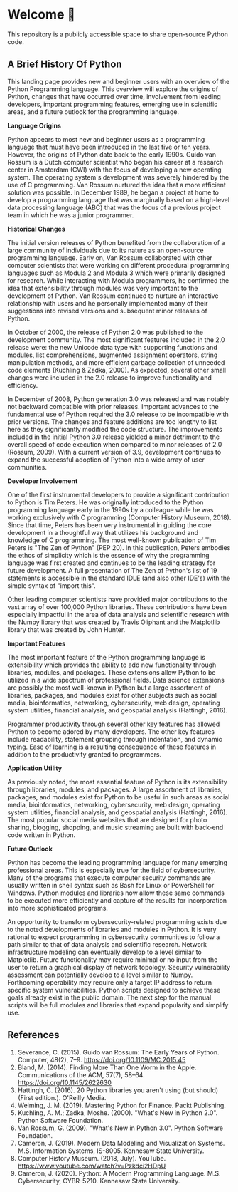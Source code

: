 # Welcome 👋

This repository is a publicly accessible space to share open-source Python code.

## A Brief History Of Python

This landing page provides new and beginner users with an overview of the Python Programming language. This overview will explore the origins of Python, changes that have occurred over time, involvement from leading developers, important programming features, emerging use in scientific areas, and a future outlook for the programming language.

**Language Origins**

Python appears to most new and beginner users as a programming language that must have been introduced in the last five or ten years. However, the origins of Python date back to the early 1990s. Guido van Rossum is a Dutch computer scientist who began his career at a research center in Amsterdam (CWI) with the focus of developing a new operating system. The operating system's development was severely hindered by the use of C programming. Van Rossum nurtured the idea that a more efficient solution was possible. In December 1989, he began a project at home to develop a programming language that was marginally based on a high-level data processing language (ABC) that was the focus of a previous project team in which he was a junior programmer.

**Historical Changes**

The initial version releases of Python benefited from the collaboration of a large community of individuals due to its nature as an open-source programming language. Early on, Van Rossum collaborated with other computer scientists that were working on different procedural programming languages such as Modula 2 and Modula 3 which were primarily designed for research. While interacting with Modula programmers, he confirmed the idea that extensibility through modules was very important to the development of Python. Van Rossum continued to nurture an interactive relationship with users and he personally implemented many of their suggestions into revised versions and subsequent minor releases of Python.

In October of 2000, the release of Python 2.0 was published to the development community. The most significant features included in the 2.0 release were: the new Unicode data type with supporting functions and modules, list comprehensions, augmented assignment operators, string manipulation methods, and more efficient garbage collection of unneeded code elements (Kuchling & Zadka, 2000). As expected, several other small changes were included in the 2.0 release to improve functionality and efficiency. 

In December of 2008, Python generation 3.0 was released and was notably not backward compatible with prior releases. Important advances to the fundamental use of Python required the 3.0 release to be incompatible with prior versions. The changes and feature additions are too lengthy to list here as they significantly modified the code structure. The improvements included in the initial Python 3.0 release yielded a minor detriment to the overall speed of code execution when compared to minor releases of 2.0 (Rossum, 2009). With a current version of 3.9, development continues to expand the successful adoption of Python into a wide array of user communities.

**Developer Involvement**

One of the first instrumental developers to provide a significant contribution to Python is Tim Peters. He was originally introduced to the Python programming language early in the 1990s by a colleague while he was working exclusively with C programming (Computer History Museum, 2018). Since that time, Peters has been very instrumental in guiding the core development in a thoughtful way that utilizes his background and knowledge of C programming. The most well-known publication of Tim Peters is "The Zen of Python" (PEP 20). In this publication, Peters embodies the ethos of simplicity which is the essence of why the programming language was first created and continues to be the leading strategy for future development. A full presentation of The Zen of Python's list of 19 statements is accessible in the standard IDLE (and also other IDE's) with the simple syntax of "import this".

Other leading computer scientists have provided major contributions to the vast array of over 100,000 Python libraries. These contributions have been especially impactful in the area of data analysis and scientific research with the Numpy library that was created by Travis Oliphant and the Matplotlib library that was created by John Hunter.

**Important Features**

The most important feature of the Python programming language is extensibility which provides the ability to add new functionality through libraries, modules, and packages. These extensions allow Python to be utilized in a wide spectrum of professional fields. Data science extensions are possibly the most well-known in Python but a large assortment of libraries, packages, and modules exist for other subjects such as social media, bioinformatics, networking, cybersecurity, web design, operating system utilities, financial analysis, and geospatial analysis (Hattingh, 2016). 

Programmer productivity through several other key features has allowed Python to become adored by many developers. The other key features include readability, statement grouping through indentation, and dynamic typing. Ease of learning is a resulting consequence of these features in addition to the productivity granted to programmers.

**Application Utility**

As previously noted, the most essential feature of Python is its extensibility through libraries, modules, and packages. A large assortment of libraries, packages, and modules exist for Python to be useful in such areas as social media, bioinformatics, networking, cybersecurity, web design, operating system utilities, financial analysis, and geospatial analysis (Hattingh, 2016). The most popular social media websites that are designed for photo sharing, blogging, shopping, and music streaming are built with back-end code written in Python. 

**Future Outlook**

Python has become the leading programming language for many emerging professional areas. This is especially true for the field of cybersecurity. Many of the programs that execute computer security commands are usually written in shell syntax such as Bash for Linux or PowerShell for Windows. Python modules and libraries now allow these same commands to be executed more efficiently and capture of the results for incorporation into more sophisticated programs.

An opportunity to transform cybersecurity-related programming exists due to the noted developments of libraries and modules in Python. It is very rational to expect programming in cybersecurity communities to follow a path similar to that of data analysis and scientific research. Network infrastructure modeling can eventually develop to a level similar to Matplotlib. Future functionality may require minimal or no input from the user to return a graphical display of network topology. Security vulnerability assessment can potentially develop to a level similar to Numpy. Forthcoming operability may require only a target IP address to return specific system vulnerabilities. Python scripts designed to achieve these goals already exist in the public domain. The next step for the manual scripts will be full modules and libraries that expand popularity and simplify use.


## References

1) Severance, C. (2015). Guido van Rossum: The Early Years of Python. Computer, 48(2), 7–9. https://doi.org/10.1109/MC.2015.45
2) Bland, M. (2014). Finding More Than One Worm in the Apple. Communications of the ACM, 57(7), 58–64. https://doi.org/10.1145/2622630
3) Hattingh, C. (2016). 20 Python libraries you aren't using (but should) (First edition.). O'Reilly Media.
4) Weiming, J. M. (2019). Mastering Python for Finance. Packt Publishing.
5) Kuchling, A. M.; Zadka, Moshe. (2000). "What's New in Python 2.0". Python Software Foundation.
6) Van Rossum, G. (2009). "What's New in Python 3.0". Python Software Foundation.
7) Cameron, J. (2019). Modern Data Modeling and Visualization Systems. M.S. Information Systems, IS-8005. Kennesaw State University.
8) Computer History Museum. (2018, July). YouTube. https://www.youtube.com/watch?v=Pzkdci2HDpU
9) Cameron, J. (2020). Python: A Modern Programming Language. M.S. Cybersecurity, CYBR-5210. Kennesaw State University.







